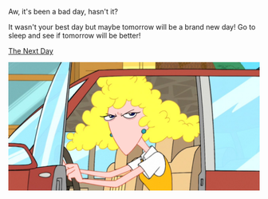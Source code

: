 Aw, it's been a bad day, hasn't it?

It wasn't your best day but maybe tomorrow will be a brand new day!
Go to sleep and see if tomorrow will be better!

[The Next Day](../alarm.md)

![bad day](../images/badday.png)